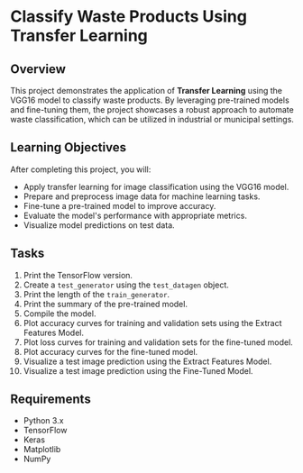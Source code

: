 # Classify Waste Products Using Transfer Learning

## Overview
This project demonstrates the application of **Transfer Learning** using the VGG16 model to classify waste products. By leveraging pre-trained models and fine-tuning them, the project showcases a robust approach to automate waste classification, which can be utilized in industrial or municipal settings.

## Learning Objectives
After completing this project, you will:
- Apply transfer learning for image classification using the VGG16 model.
- Prepare and preprocess image data for machine learning tasks.
- Fine-tune a pre-trained model to improve accuracy.
- Evaluate the model's performance with appropriate metrics.
- Visualize model predictions on test data.

## Tasks
1. Print the TensorFlow version.
2. Create a `test_generator` using the `test_datagen` object.
3. Print the length of the `train_generator`.
4. Print the summary of the pre-trained model.
5. Compile the model.
6. Plot accuracy curves for training and validation sets using the Extract Features Model.
7. Plot loss curves for training and validation sets for the fine-tuned model.
8. Plot accuracy curves for the fine-tuned model.
9. Visualize a test image prediction using the Extract Features Model.
10. Visualize a test image prediction using the Fine-Tuned Model.

## Requirements
- Python 3.x
- TensorFlow
- Keras
- Matplotlib
- NumPy


